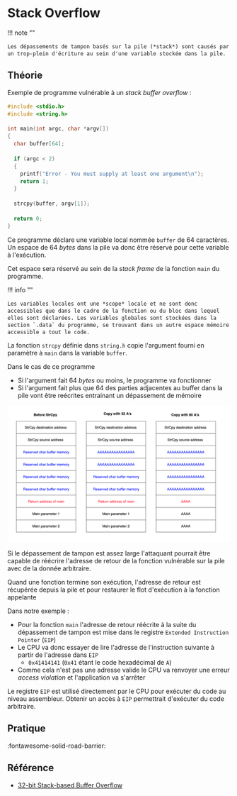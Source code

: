# Stack Overflow

!!! note ""

    Les dépassements de tampon basés sur la pile (*stack*) sont causés par un trop-plein d'écriture au sein d'une variable stockée dans la pile.

## Théorie

Exemple de programme vulnérable à un *stack buffer overflow* :

```c
#include <stdio.h>
#include <string.h>

int main(int argc, char *argv[])
{
  char buffer[64];

  if (argc < 2)
  {
    printf("Error - You must supply at least one argument\n");
    return 1;
  }
  
  strcpy(buffer, argv[1]);
 
  return 0;
}
```

Ce programme déclare une variable local nommée `buffer` de  64 caractères. Un espace de 64 *bytes* dans la pile va donc être réservé pour cette variable à l'exécution.

Cet espace sera réservé au sein de la *stack frame* de la fonction `main` du programme.

!!! info ""

    Les variables locales ont une *scope* locale et ne sont donc accessibles que dans le cadre de la fonction ou du bloc dans lequel elles sont déclarées. Les variables globales sont stockées dans la section `.data` du programme, se trouvant dans un autre espace mémoire accessible a tout le code.

La fonction `strcpy` définie dans `string.h` copie l'argument fourni en paramètre à `main` dans la variable `buffer`.

Dans le cas de ce programme

- Si l'argument fait 64 *bytes* ou moins, le programme va fonctionner
- Si l'argument fait plus que 64 des parties adjacentes au buffer dans la pile vont être reécrites entrainant un dépassement de mémoire

<p align="center">
  <img src="https://raw.githubusercontent.com/s-lck/HolisticPwning/main/assets/stack_overflow_01.png">
</p>

Si le dépassement de tampon est assez large l'attaquant pourrait être capable de réécrire l'adresse de retour de la fonction vulnérable sur la pile avec de la donnée arbitraire.

Quand une fonction termine son exécution, l'adresse de retour est récupérée depuis la pile et  pour restaurer le flot d'exécution à la fonction appelante

Dans notre exemple :

- Pour la fonction `main` l'adresse de retour réécrite à la suite du dépassement de tampon est mise dans le registre `Extended Instruction Pointer` (`EIP`)
- Le CPU va donc essayer de lire l'adresse de l'instruction suivante à partir de l'adresse dans `EIP`
    * `0x41414141` (`0x41` étant le code hexadécimal de `A`)
- Comme cela n'est pas une adresse valide le CPU va renvoyer une erreur *access violation* et l'application va s'arrêter

Le registre `EIP` est utilisé directement par le CPU pour exécuter du code au niveau assembleur. Obtenir un accès à `EIP` permettrait d'exécuter du code arbitraire.

## Pratique

:fontawesome-solid-road-barrier:

## Référence

- [32-bit Stack-based Buffer Overflow](https://www.ired.team/offensive-security/code-injection-process-injection/binary-exploitation/stack-based-buffer-overflow)
